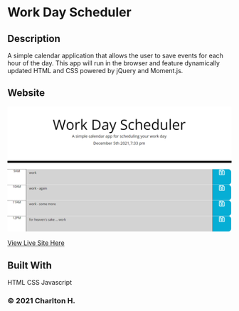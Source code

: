 # Work Day Scheduler

## Description

A simple calendar application that allows the user to save events for each hour of the day. This app will run in the browser and feature dynamically updated HTML and CSS powered by jQuery and Moment.js.

## Website

![demo](./assets/images/work-day-scheduler-demo.png)

[View Live Site Here](https://charlton-h.github.io/work-day-scheduler/)

## Built With

HTML CSS Javascript

### &copy; 2021 Charlton H.
